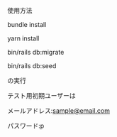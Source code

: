 使用方法

bundle install

yarn install

bin/rails db:migrate

bin/rails db:seed

の実行

テスト用初期ユーザーは

メールアドレス:sample@email.com

パスワード:p

